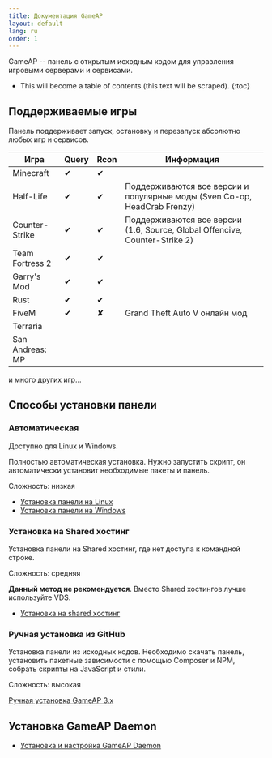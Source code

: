 ```yaml
---
title: Документация GameAP
layout: default
lang: ru
order: 1
---
```


GameAP -- панель с открытым исходным кодом для управления игровыми серверами и сервисами.

* This will become a table of contents (this text will be scraped).
{:toc}

## Поддерживаемые игры

Панель поддерживает запуск, остановку и перезапуск абсолютно любых игр и сервисов.

| Игра            | Query | Rcon | Информация                                                                  |
|-----------------|-------|------|-----------------------------------------------------------------------------|
| Minecraft       | ✔     | ✔    |                                                                             |
| Half-Life       | ✔     | ✔    | Поддерживаются все версии и популярные моды (Sven Co-op, HeadCrab Frenzy)   |
| Counter-Strike  | ✔     | ✔    | Поддерживаются все версии (1.6, Source, Global Offencive, Counter-Strike 2) |
| Team Fortress 2 | ✔     | ✔    |                                                                             |
| Garry's Mod     | ✔     | ✔    |                                                                             |
| Rust            | ✔     | ✔    |                                                                             |
| FiveM           | ✔     | ✘    | Grand Theft Auto V онлайн мод                                               |
| Terraria        |       |      |                                                                             |
| San Andreas: MP |       |      |                                                                             |

и много других игр...

## Способы установки панели

### Автоматическая

Доступно для Linux и Windows.

Полностью автоматическая установка. 
Нужно запустить скрипт, он автоматически установит необходимые пакеты и панель.

Сложность: низкая

* [Установка панели на Linux](/ru/install/install_on_linux.html)
* [Установка панели на Windows](/ru/install/install_on_windows.html)

### Установка на Shared хостинг

Установка панели на Shared хостинг, где нет доступа к командной строке.

Сложность: средняя

**Данный метод не рекомендуется**. Вместо Shared хостингов лучше используйте VDS.

* [Установка на shared хостинг](/ru/shared_install.html)

### Ручная установка из GitHub

Установка панели из исходных кодов. Необходимо скачать панель, 
установить пакетные зависимости с помощью Composer и NPM, собрать скрипты на JavaScript и стили.

Сложность: высокая

[Ручная установка GameAP 3.x](/ru/manual_install.html)

## Установка GameAP Daemon

* [Установка и настройка GameAP Daemon](/ru/gameap_daemon.html)